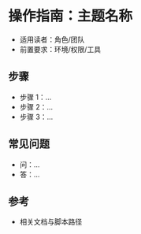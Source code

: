 # 操作指南：主题名称

- 适用读者：角色/团队
- 前置要求：环境/权限/工具

## 步骤
- 步骤 1：…
- 步骤 2：…
- 步骤 3：…

## 常见问题
- 问：…
- 答：…

## 参考
- 相关文档与脚本路径

